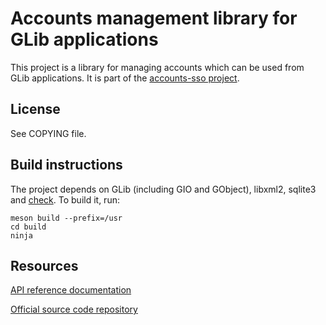 Accounts management library for GLib applications
=================================================

This project is a library for managing accounts which can be used from GLib
applications. It is part of the [accounts-sso project][accounts-sso].


License
-------

See COPYING file.


Build instructions
------------------

The project depends on GLib (including GIO and GObject), libxml2, sqlite3 and
[check][].
To build it, run:
```
meson build --prefix=/usr
cd build
ninja
```

Resources
---------

[API reference documentation](http://accounts-sso.gitlab.io/libaccounts-glib/)

[Official source code repository](https://gitlab.com/accounts-sso/libaccounts-glib)

[accounts-sso]: https://gitlab.com/groups/accounts-sso
[check]: https://github.com/libcheck/check
